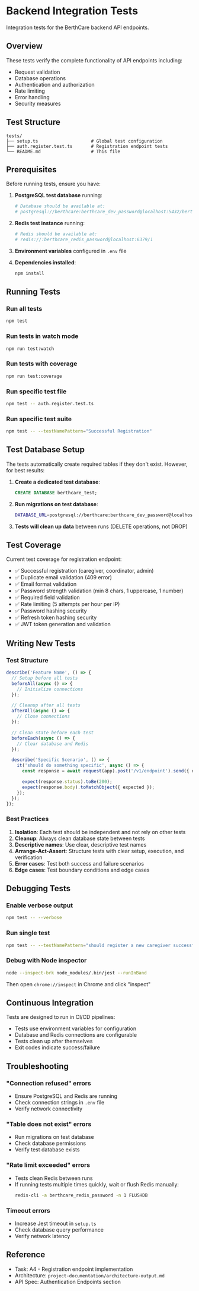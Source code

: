 # Backend Integration Tests

Integration tests for the BerthCare backend API endpoints.

## Overview

These tests verify the complete functionality of API endpoints including:

- Request validation
- Database operations
- Authentication and authorization
- Rate limiting
- Error handling
- Security measures

## Test Structure

```
tests/
├── setup.ts                    # Global test configuration
├── auth.register.test.ts       # Registration endpoint tests
└── README.md                   # This file
```

## Prerequisites

Before running tests, ensure you have:

1. **PostgreSQL test database** running:

   ```bash
   # Database should be available at:
   # postgresql://berthcare:berthcare_dev_password@localhost:5432/berthcare_test
   ```

2. **Redis test instance** running:

   ```bash
   # Redis should be available at:
   # redis://:berthcare_redis_password@localhost:6379/1
   ```

3. **Environment variables** configured in `.env` file

4. **Dependencies installed**:
   ```bash
   npm install
   ```

## Running Tests

### Run all tests

```bash
npm test
```

### Run tests in watch mode

```bash
npm run test:watch
```

### Run tests with coverage

```bash
npm run test:coverage
```

### Run specific test file

```bash
npm test -- auth.register.test.ts
```

### Run specific test suite

```bash
npm test -- --testNamePattern="Successful Registration"
```

## Test Database Setup

The tests automatically create required tables if they don't exist. However, for best results:

1. **Create a dedicated test database**:

   ```sql
   CREATE DATABASE berthcare_test;
   ```

2. **Run migrations on test database**:

   ```bash
   DATABASE_URL=postgresql://berthcare:berthcare_dev_password@localhost:5432/berthcare_test npm run migrate:up
   ```

3. **Tests will clean up data** between runs (DELETE operations, not DROP)

## Test Coverage

Current test coverage for registration endpoint:

- ✅ Successful registration (caregiver, coordinator, admin)
- ✅ Duplicate email validation (409 error)
- ✅ Email format validation
- ✅ Password strength validation (min 8 chars, 1 uppercase, 1 number)
- ✅ Required field validation
- ✅ Rate limiting (5 attempts per hour per IP)
- ✅ Password hashing security
- ✅ Refresh token hashing security
- ✅ JWT token generation and validation

## Writing New Tests

### Test Structure

```typescript
describe('Feature Name', () => {
  // Setup before all tests
  beforeAll(async () => {
    // Initialize connections
  });

  // Cleanup after all tests
  afterAll(async () => {
    // Close connections
  });

  // Clean state before each test
  beforeEach(async () => {
    // Clear database and Redis
  });

  describe('Specific Scenario', () => {
    it('should do something specific', async () => {
      const response = await request(app).post('/v1/endpoint').send({ data });

      expect(response.status).toBe(200);
      expect(response.body).toMatchObject({ expected });
    });
  });
});
```

### Best Practices

1. **Isolation**: Each test should be independent and not rely on other tests
2. **Cleanup**: Always clean database state between tests
3. **Descriptive names**: Use clear, descriptive test names
4. **Arrange-Act-Assert**: Structure tests with clear setup, execution, and verification
5. **Error cases**: Test both success and failure scenarios
6. **Edge cases**: Test boundary conditions and edge cases

## Debugging Tests

### Enable verbose output

```bash
npm test -- --verbose
```

### Run single test

```bash
npm test -- --testNamePattern="should register a new caregiver successfully"
```

### Debug with Node inspector

```bash
node --inspect-brk node_modules/.bin/jest --runInBand
```

Then open `chrome://inspect` in Chrome and click "inspect"

## Continuous Integration

Tests are designed to run in CI/CD pipelines:

- Tests use environment variables for configuration
- Database and Redis connections are configurable
- Tests clean up after themselves
- Exit codes indicate success/failure

## Troubleshooting

### "Connection refused" errors

- Ensure PostgreSQL and Redis are running
- Check connection strings in `.env` file
- Verify network connectivity

### "Table does not exist" errors

- Run migrations on test database
- Check database permissions
- Verify test database exists

### "Rate limit exceeded" errors

- Tests clean Redis between runs
- If running tests multiple times quickly, wait or flush Redis manually:
  ```bash
  redis-cli -a berthcare_redis_password -n 1 FLUSHDB
  ```

### Timeout errors

- Increase Jest timeout in `setup.ts`
- Check database query performance
- Verify network latency

## Reference

- Task: A4 - Registration endpoint implementation
- Architecture: `project-documentation/architecture-output.md`
- API Spec: Authentication Endpoints section
